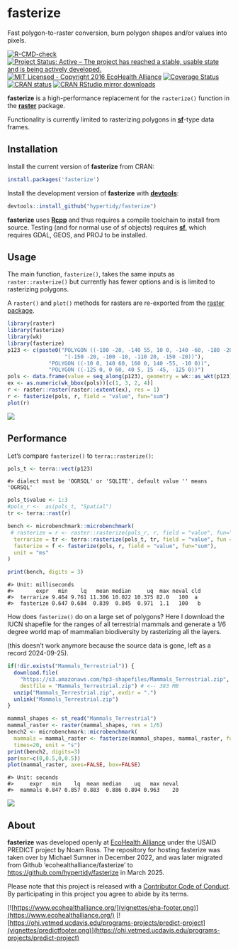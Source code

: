 
# fasterize

Fast polygon-to-raster conversion, burn polygon shapes and/or values
into pixels.

<!-- badges: start -->

[![R-CMD-check](https://github.com/hypertidy/fasterize/actions/workflows/R-CMD-check.yaml/badge.svg)](https://github.com/hypertidy/fasterize/actions/workflows/R-CMD-check.yaml)
[![Project Status: Active – The project has reached a stable, usable
state and is being actively
developed.](http://www.repostatus.org/badges/latest/active.svg)](http://www.repostatus.org/#active)
[![MIT Licensed - Copyright 2016 EcoHealth
Alliance](https://img.shields.io/badge/license-MIT-blue.svg)](https://badges.mit-license.org/)
[![Coverage
Status](https://codecov.io/gh/hypertidy/fasterize/branch/master/graph/badge.svg)](https://codecov.io/gh/hypertidy/fasterize)
[![CRAN
status](https://www.r-pkg.org/badges/version/fasterize)](https://CRAN.R-project.org/package=fasterize)
[![CRAN RStudio mirror
downloads](http://cranlogs.r-pkg.org/badges/fasterize)](http://www.r-pkg.org/pkg/fasterize)
<!-- badges: end -->

**fasterize** is a high-performance replacement for the `rasterize()`
function in the [**raster**](https://cran.r-project.org/package=raster)
package.

Functionality is currently limited to rasterizing polygons in
[**sf**](https://cran.r-project.org/package=sf)-type data frames.

## Installation

Install the current version of **fasterize** from CRAN:

``` r
install.packages('fasterize')
```

Install the development version of **fasterize** with
[**devtools**](https://cran.r-project.org/package=devtools):

``` r
devtools::install_github("hypertidy/fasterize")
```

**fasterize** uses [**Rcpp**](https://cran.r-project.org/package=Rcpp)
and thus requires a compile toolchain to install from source. Testing
(and for normal use of sf objects) requires
[**sf**](https://cran.r-project.org/package=sf), which requires GDAL,
GEOS, and PROJ to be installed.

## Usage

The main function, `fasterize()`, takes the same inputs as
`raster::rasterize()` but currently has fewer options and is is limited
to rasterizing polygons.

A `raster()` and `plot()` methods for rasters are re-exported from the
[raster package](https://cran.r-project.org/package=raster).

``` r
library(raster)
library(fasterize)
library(wk)
library(fasterize)
p123 <- c(paste0("POLYGON ((-180 -20, -140 55, 10 0, -140 -60, -180 -20),", 
                  "(-150 -20, -100 -10, -110 20, -150 -20))"), 
             "POLYGON ((-10 0, 140 60, 160 0, 140 -55, -10 0))", 
             "POLYGON ((-125 0, 0 60, 40 5, 15 -45, -125 0))")
pols <- data.frame(value = seq_along(p123), geometry = wk::as_wkt(p123))
ex <- as.numeric(wk_bbox(pols))[c(1, 3, 2, 4)]
r <- raster::raster(raster::extent(ex), res = 1)
r <- fasterize(pols, r, field = "value", fun="sum")
plot(r)
```

![](vignettes/readme-example-1-1.png)<!-- -->

## Performance

Let’s compare `fasterize()` to `terra::rasterize()`:

``` r
pols_t <- terra::vect(p123)
```

    #> dialect must be 'OGRSQL' or 'SQLITE', default value '' means 'OGRSQL'

``` r
pols_t$value <- 1:3
#pols_r <-  as(pols_t, "Spatial")
tr <- terra::rast(r)

bench <- microbenchmark::microbenchmark(
 # rasterize = r <- raster::rasterize(pols_r, r, field = "value", fun="sum"),
  terrarize = tr <- terra::rasterize(pols_t, tr, field = "value", fun = "sum"),
  fasterize = f <- fasterize(pols, r, field = "value", fun="sum"),
  unit = "ms"
)

print(bench, digits = 3)
```

    #> Unit: milliseconds
    #>       expr   min    lq   mean median     uq  max neval cld
    #>  terrarize 9.464 9.761 11.306 10.022 10.375 82.0   100  a 
    #>  fasterize 0.647 0.684  0.839  0.845  0.971  1.1   100   b

How does `fasterize()` do on a large set of polygons? Here I download
the IUCN shapefile for the ranges of all terrestrial mammals and
generate a 1/6 degree world map of mammalian biodiversity by rasterizing
all the layers.

(this doesn’t work anymore because the source data is gone, left as a
record 2024-09-25).

``` r
if(!dir.exists("Mammals_Terrestrial")) {
  download.file(
    "https://s3.amazonaws.com/hp3-shapefiles/Mammals_Terrestrial.zip",
    destfile = "Mammals_Terrestrial.zip") # <-- 383 MB
  unzip("Mammals_Terrestrial.zip", exdir = ".")
  unlink("Mammals_Terrestrial.zip")
}
```

``` r
mammal_shapes <- st_read("Mammals_Terrestrial")
mammal_raster <- raster(mammal_shapes, res = 1/6)
bench2 <- microbenchmark::microbenchmark(
  mammals = mammal_raster <- fasterize(mammal_shapes, mammal_raster, fun="sum"),
  times=20, unit = "s")
print(bench2, digits=3)
par(mar=c(0,0.5,0,0.5))
plot(mammal_raster, axes=FALSE, box=FALSE)
```

    #> Unit: seconds
    #>     expr   min    lq  mean median    uq   max neval
    #>  mammals 0.847 0.857 0.883  0.886 0.894 0.963    20

![](vignettes/readme-so-damn-fast-1.png)

## About

**fasterize** was developed openly at [EcoHealth
Alliance](https://www.ecohealthalliance.org/) under the USAID PREDICT
project by Noam Ross. The repository for hosting fasterize was taken
over by Michael Sumner in December 2022, and was later migrated from
Github ‘ecohealthalliance/fasterize’ to
<https://github.com/hypertidy/fasterize> in March 2025.

Please note that this project is released with a [Contributor Code of
Conduct](CODE_OF_CONDUCT.md). By participating in this project you agree
to abide by its terms.

[![https://www.ecohealthalliance.org/](vignettes/eha-footer.png)](https://www.ecohealthalliance.org/)
[![https://ohi.vetmed.ucdavis.edu/programs-projects/predict-project](vignettes/predictfooter.png)](https://ohi.vetmed.ucdavis.edu/programs-projects/predict-project)

